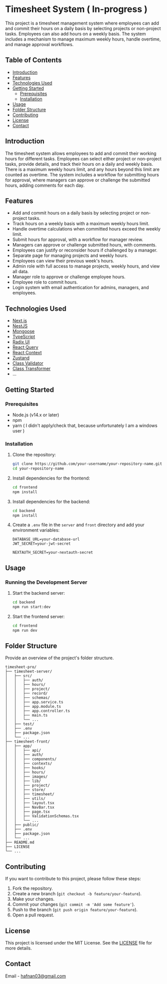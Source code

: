 # Timesheet System ( In-progress )

This project is a timesheet management system where employees can add and commit their hours on a daily basis by selecting projects or non-project tasks. Employees can also add hours on a weekly basis. The system includes a mechanism to manage maximum weekly hours, handle overtime, and manage approval workflows.

## Table of Contents

- [Introduction](#introduction)
- [Features](#features)
- [Technologies Used](#technologies-used)
- [Getting Started](#getting-started)
  - [Prerequisites](#prerequisites)
  - [Installation](#installation)
- [Usage](#usage)
- [Folder Structure](#folder-structure)
- [Contributing](#contributing)
- [License](#license)
- [Contact](#contact)

## Introduction

The timesheet system allows employees to add and commit their working hours for different tasks. Employees can select either project or non-project tasks, provide details, and track their hours on a daily and weekly basis. There is a maximum weekly hours limit, and any hours beyond this limit are counted as overtime. The system includes a workflow for submitting hours for approval, where managers can approve or challenge the submitted hours, adding comments for each day.

## Features

- Add and commit hours on a daily basis by selecting project or non-project tasks.
- Track hours on a weekly basis with a maximum weekly hours limit.
- Handle overtime calculations when committed hours exceed the weekly limit.
- Submit hours for approval, with a workflow for manager review.
- Managers can approve or challenge submitted hours, with comments.
- Employees can justify or reconsider hours if challenged by a manager.
- Separate page for managing projects and weekly hours.
- Employees can view their previous week's hours.
- Admin role with full access to manage projects, weekly hours, and view all data.
- Manager role to approve or challenge employee hours.
- Employee role to commit hours.
- Login system with email authentication for admins, managers, and employees.

## Technologies Used

- [Next.js](https://nextjs.org/)
- [NestJS](https://nestjs.com/)
- [Mongoose](https://mongoosejs.com/)
- [TypeScript](https://www.typescriptlang.org/)
- [Radix UI](https://www.radix-ui.com/)
- [React Query](https://react-query.tanstack.com/)
- [React Context](https://legacy.reactjs.org/docs/context.html)
- [Zustand](https://zustand-demo.pmnd.rs/)
- [Class Validator](https://github.com/typestack/class-validator)
- [Class Transformer](https://github.com/typestack/class-transformer)
- ...

## Getting Started

### Prerequisites

- Node.js (v14.x or later)
- npm
- yarn ( I didn't apply/check that, because unfortunately I am a windows user )

### Installation

1. Clone the repository:
    ```bash
    git clone https://github.com/your-username/your-repository-name.git
    cd your-repository-name
    ```

2. Install dependencies for the frontend:
    ```bash
    cd frontend
    npm install
    ```

3. Install dependencies for the backend:
    ```bash
    cd backend
    npm install
    ```

4. Create a `.env` file in the `server` and `front` directory and add your environment variables:
    ```env
    DATABASE_URL=your-database-url
    JWT_SECRET=your-jwt-secret
    
    NEXTAUTH_SECRET=your-nextauth-secret
    ```

## Usage

### Running the Development Server

1. Start the backend server:
    ```bash
    cd backend
    npm run start:dev
    ```

2. Start the frontend server:
    ```bash
    cd frontend
    npm run dev
    ```

## Folder Structure

Provide an overview of the project's folder structure.

```
timesheet-pro/
├── timesheet-server/
│   ├── src/
│   │   ├── auth/
│   │   ├── hours/
│   │   ├── project/
│   │   ├── record/
│   │   ├── schemas/
│   │   ├── app.service.ts
│   │   ├── app.module.ts
│   │   ├── app.controller.ts
│   │   ├── main.ts
│   │   └── ...
│   ├── test/
│   ├── .env
│   ├── package.json
│   └── ...
├── timesheet-front/
│   ├── app/
│   │   ├── api/
│   │   ├── auth/
│   │   ├── components/
│   │   ├── contexts/
│   │   ├── hooks/
│   │   ├── hours/
│   │   ├── images/
│   │   ├── lib/
│   │   ├── project/
│   │   ├── store/
│   │   ├── timesheet/
│   │   ├── utils/
│   │   ├── layout.tsx
│   │   ├── NavBar.tsx
│   │   ├── page.tsx
│   │   ├── ValidationSchemas.tsx
│   │   └── ...
│   ├── public/
│   ├── .env
│   ├── package.json
│   └── ...
├── README.md
├── LICENSE
└── ...
```

## Contributing

If you want to contribute to this project, please follow these steps:

1. Fork the repository.
2. Create a new branch (`git checkout -b feature/your-feature`).
3. Make your changes.
4. Commit your changes (`git commit -m 'Add some feature'`).
5. Push to the branch (`git push origin feature/your-feature`).
6. Open a pull request.

## License

This project is licensed under the MIT License. See the [LICENSE](LICENSE) file for more details.

## Contact

Email - [hafnan03@gmail.com](mailto:hafnan03@gmail.com)
